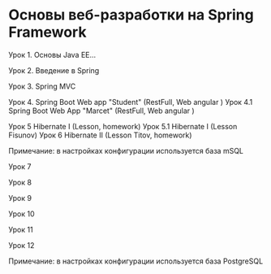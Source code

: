 # Основы веб-разработки на Spring Framework

Урок 1.  Основы Java EE...

Урок 2.  Введение в Spring

Урок 3.  Spring MVC

Урок 4.  Spring Boot Web app "Student" (RestFull, Web angular )
Урок 4.1 Spring Boot Web App "Marcet"  (RestFull, Web angular )

Урок 5   Hibernate I (Lesson, homework)
Урок 5.1 Hibernate I (Lesson Fisunov)
Урок 6   Hibernate II (Lesson Titov, homework)

Примечание: в настройках конфигурации используется база mSQL


Урок 7 

Урок 8 

Урок 9 

Урок 10 

Урок 11 

Урок 12 

Примечание: в настройках конфигурации используется база PostgreSQL



